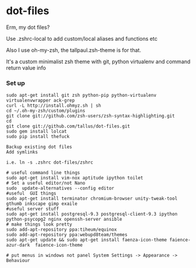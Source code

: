 dot-files
=========

Erm, my dot files?

Use .zshrc-local to add custom/local aliases and functions etc

Also I use oh-my-zsh, the tallpaul.zsh-theme is for that.

It's a custom minimalist zsh theme with git, python virtualenv  and command
return value info

### Set up
````
sudo apt-get install git zsh python-pip python-virtualenv virtualenvwrapper ack-grep
curl -L http://install.ohmyz.sh | sh
cd ~/.oh-my-zsh/custom/plugins
git clone git://github.com/zsh-users/zsh-syntax-highlighting.git
cd 
git clone git://github.com/tallus/dot-files.git
sudo gem install lolcat
sudo pip install thefuck

Backup existing dot files
Add symlinks 

i.e. ln -s .zshrc dot-files/zshrc

# useful command line things
sudo apt-get install vim-nox aptitude ipython toilet
# Set a useful editor/not Nano
sudo  update-alternatives --config editor
#useful  GUI things
sudo apt-get install terminator chromium-browser unity-tweak-tool gthumb inkscape gimp exaile
#useful server stuff
sudo apt-get install postgresql-9.3 postgresql-client-9.3 ipython python-psycopg2 nginx openssh-server ansible
# make things look pretty
sudo add-apt-repository ppa:tiheum/equinox
sudo add-apt-repository ppa:webupd8team/themes
sudo apt-get update && sudo apt-get install faenza-icon-theme faience-azur-dark  faience-icon-theme

# put menus in windows not panel System Settings -> Appearance -> Behaviour
````
